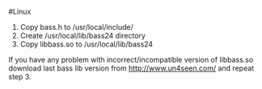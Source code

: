 #Linux
1. Copy bass.h to /usr/local/include/
2. Create /usr/local/lib/bass24 directory
3. Copy libbass.so to /usr/local/lib/bass24

If you have any problem with incorrect/incompatible version of libbass.so download last bass lib version from http://www.un4seen.com/ and repeat step 3.